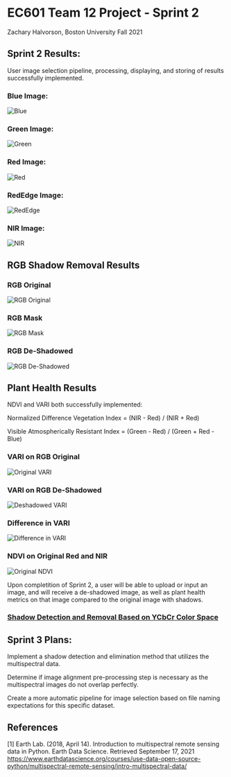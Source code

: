 # EC601 Team 12 Project - Sprint 2
Zachary Halvorson, Boston University Fall 2021

## Sprint 2 Results:

User image selection pipeline, processing, displaying, and storing of results successfully implemented.
### Blue Image:
![Blue](https://github.com/halveez/ec601_a1_proj12/blob/main/Sprint2/DJI_0741.TIF.jpg)
### Green Image:
![Green](https://github.com/halveez/ec601_a1_proj12/blob/main/Sprint2/DJI_0742.TIF.jpg)
### Red Image:
![Red](https://github.com/halveez/ec601_a1_proj12/blob/main/Sprint2/DJI_0743.TIF.jpg)
### RedEdge Image:
![RedEdge](https://github.com/halveez/ec601_a1_proj12/blob/main/Sprint2/DJI_0744.TIF.jpg)
### NIR Image:
![NIR](https://github.com/halveez/ec601_a1_proj12/blob/main/Sprint2/DJI_0745.TIF.jpg)

## RGB Shadow Removal Results

### RGB Original
![RGB Original](https://github.com/halveez/ec601_a1_proj12/blob/main/Sprint2/DJI_0740.JPG)
### RGB Mask
![RGB Mask](https://github.com/halveez/ec601_a1_proj12/blob/main/Sprint2/mask_DJI_0740.JPG)
### RGB De-Shadowed
![RGB De-Shadowed](https://github.com/halveez/ec601_a1_proj12/blob/main/Sprint2/processed_DJI_0740.JPG)

## Plant Health Results

NDVI and VARI both successfully implemented:

Normalized Difference Vegetation Index = (NIR - Red) / (NIR + Red)

Visible Atmospherically Resistant Index = (Green - Red) / (Green + Red - Blue)
### VARI on RGB Original
![Original VARI](https://github.com/halveez/ec601_a1_proj12/blob/main/Sprint2/ph_original_DJI_0740.JPG)
### VARI on RGB De-Shadowed
![Deshadowed VARI](https://github.com/halveez/ec601_a1_proj12/blob/main/Sprint2/ph_improved_DJI_0740.JPG)
### Difference in VARI 
![Difference in VARI](https://github.com/halveez/ec601_a1_proj12/blob/main/Sprint2/ph_difference_DJI_0740.JPG)


### NDVI on Original Red and NIR
![Original NDVI](https://github.com/halveez/ec601_a1_proj12/blob/main/Sprint2/ndvi_original_DJI_0740_save.JPG)


Upon completition of Sprint 2, a user will be able to upload or input an image, and will receive a de-shadowed image, as well as plant health metrics on that image compared to the original image with shadows.


### [Shadow Detection and Removal Based on YCbCr Color Space](https://github.com/mykhailo-mostipan/shadow-removal)

## Sprint 3 Plans:

Implement a shadow detection and elimination method that utilizes the multispectral data.

Determine if image alignment pre-processing step is necessary as the multispectral images do not overlap perfectly.

Create a more automatic pipeline for image selection based on file naming expectations for this specific dataset.

## References

<a id="1">[1]</a> 
Earth Lab. (2018, April 14). Introduction to multispectral remote sensing data in Python.
Earth Data Science. Retrieved September 17, 2021
https://www.earthdatascience.org/courses/use-data-open-source-python/multispectral-remote-sensing/intro-multispectral-data/
